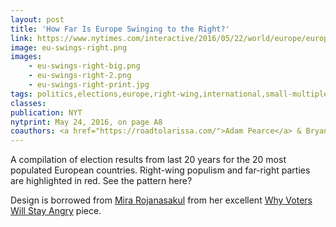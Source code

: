 ```yaml
---
layout: post
title: 'How Far Is Europe Swinging to the Right?'
link: https://www.nytimes.com/interactive/2016/05/22/world/europe/europe-right-wing-austria-hungary.html
image: eu-swings-right.png
images:
    - eu-swings-right-big.png
    - eu-swings-right-2.png
    - eu-swings-right-print.jpg
tags: politics,elections,europe,right-wing,international,small-multiple,interactive,stackedcolumns
classes:
publication: NYT
nytprint: May 24, 2016, on page A8
coauthors: <a href="https://roadtolarissa.com/">Adam Pearce</a> & Bryant Rousseau
---
```


A compilation of election results from last 20 years for the 20 most populated European countries. Right-wing populism and far-right parties are highlighted in red. See the pattern here?

Design is borrowed from [Mira Rojanasakul](https://rojanasakul.com/) from her excellent [Why Voters Will Stay Angry](https://www.bloomberg.com/graphics/2016-angry-voters/) piece.
